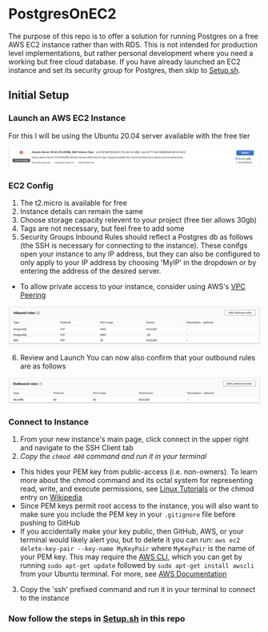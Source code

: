 # PostgresOnEC2

The purpose of this repo is to offer a solution for running Postgres on a free AWS EC2 instance rather than with RDS. This is not intended for production level implementations, but rather personal development where you need a working but free cloud database. If you have already launched an EC2 instance and set its security group for Postgres, then skip to <a href="https://github.com/JacobWPeterson/PostgresOnEC2/blob/main/Setup.sh">Setup.sh</a>.

## Initial Setup

### Launch an AWS EC2 Instance
For this I will be using the Ubuntu 20.04 server available with the free tier

<img src="https://github.com/JacobWPeterson/PostgresOnEC2/blob/main/Screengrabs/Ubuntu.png" alt="Ubuntu 20"/>

### EC2 Config
1. The t2.micro is available for free
2. Instance details can remain the same
3. Choose storage capacity relevent to your project (free tier allows 30gb)
4. Tags are not necessary, but feel free to add some
5. Security Groups
Inbound Rules should reflect a Postgres db as follows (the SSH is necessary for connecting to the instance).
These conifgs open your instance to any IP address, but they can also be configured to only apply to your IP address by choosing 'MyIP' in the dropdown or by entering the address of the desired server.
* To allow private access to your instance, consider using AWS's <a href="https://docs.aws.amazon.com/vpc/latest/peering/what-is-vpc-peering.html">VPC Peering</a>
<img src="https://github.com/JacobWPeterson/PostgresOnEC2/blob/main/Screengrabs/Inbound.png" alt="Inbound Rules"/>

6. Review and Launch
You can now also confirm that your outbound rules are as follows
<img src="https://github.com/JacobWPeterson/PostgresOnEC2/blob/main/Screengrabs/Outbound.png" alt="Outbound Rules"/>

### Connect to Instance
1. From your new instance's main page, click connect in the upper right and navigate to the SSH Client tab
2. *Copy the `chmod 400` command and run it in your terminal*
* This hides your PEM key from public-access (i.e. non-owners). To learn more about the chmod command and its octal system for representing read, write, and execute permissions, see <a href="https://www.linux.com/training-tutorials/understanding-linux-file-permissions/">Linux Tutorials</a> or the chmod entry on <a href="https://en.wikipedia.org/wiki/Chmod">Wikipedia</a>
* Since PEM keys permit root access to the instance, you will also want to make sure you include the PEM key in your `.gitignore` file before pushing to GitHub
* If you accidentally make your key public, then GitHub, AWS, or your terminal would likely alert you, but to delete it you can run: `aws ec2 delete-key-pair --key-name MyKeyPair` where `MyKeyPair` is the name of your PEM key. This may require the <a href="https://docs.aws.amazon.com/cli/latest/userguide/cli-chap-welcome.html">AWS CLI</a>, which you can get by running `sudo apt-get update` followed by `sudo apt-get install awscli` from your Ubuntu terminal. For more, see <a href="https://docs.aws.amazon.com/AWSEC2/latest/UserGuide/TroubleshootingInstancesConnecting.html#troubleshoot-unprotected-key">AWS Documentation</a>
3. Copy the 'ssh' prefixed command and run it in your terminal to connect to the instance

### Now follow the steps in <a href="https://github.com/JacobWPeterson/PostgresOnEC2/blob/main/Setup.sh">Setup.sh</a> in this repo
